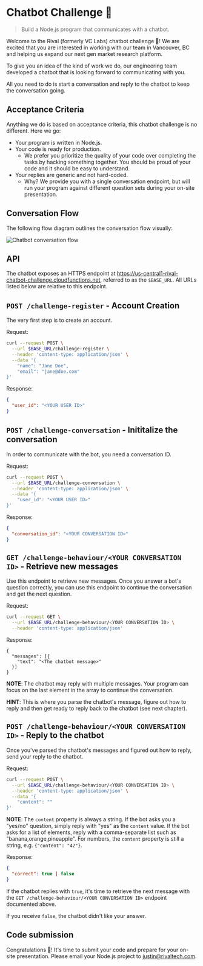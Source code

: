 # Chatbot Challenge 🤖

> Build a Node.js program that communicates with a chatbot.

Welcome to the Rival (formerly VC Labs) chatbot challenge 🎉! We are
excited that you are interested in working with our team in Vancouver, BC and
helping us expand our next gen market research platform.

To give you an idea of the kind of work we do, our engineering team developed a
chatbot that is looking forward to communicating with you.

All you need to do is start a conversation and reply to the chatbot to keep the
conversation going.

## Acceptance Criteria

Anything we do is based on acceptance criteria, this chatbot challenge is no
different. Here we go:

* Your program is written in Node.js.
* Your code is ready for production.
  * We prefer you prioritize the quality of your code over completing the tasks
    by hacking something together. You should be proud of your code and it should
    be easy to understand.
* Your replies are generic and not hard-coded.
  * Why? We provide you with a single conversation endpoint, but will run your
    program against different question sets during your on-site presentation.

## Conversation Flow

The following flow diagram outlines the conversation flow visually:

![Chatbot conversation flow](./chatbot-challenge-flow.png)

## API

The chatbot exposes an HTTPS endpoint at https://us-central1-rival-chatbot-challenge.cloudfunctions.net,
referred to as the `$BASE_URL`. All URLs listed below are relative to this
endpoint.

## `POST /challenge-register` - Account Creation

The very first step is to create an account.

Request:

```bash
curl --request POST \
  --url $BASE_URL/challenge-register \
  --header 'content-type: application/json' \
  --data '{
	"name": "Jane Doe",
	"email": "jane@doe.com"
}'
```

Response:

```json
{
  "user_id": "<YOUR USER ID>"
}
```

## `POST /challenge-conversation` - Inititalize the conversation

In order to communicate with the bot, you need a conversation ID.

Request:

```bash
curl --request POST \
  --url $BASE_URL/challenge-conversation \
  --header 'content-type: application/json' \
  --data '{
	"user_id": "<YOUR USER ID>"
}'
```

Response:

```json
{
  "conversation_id": "<YOUR CONVERSATION ID>"
}
```

## `GET /challenge-behaviour/<YOUR CONVERSATION ID>` - Retrieve new messages

Use this endpoint to retrieve new messages. Once you answer a bot's question
correctly, you can use this endpoint to continue the conversation and get the
next question.

Request:

```bash
curl --request GET \
  --url $BASE_URL/challenge-behaviour/<YOUR CONVERSATION ID> \
  --header 'content-type: application/json'
```

Response:

```
{
  "messages": [{
    "text": "<The chatbot message>"
  }]
}
```

**NOTE**: The chatbot may reply with multiple messages. Your program can focus on
the last element in the array to continue the conversation.

**HINT**: This is where you parse the chatbot's message, figure out how to reply
and then get ready to reply back to the chatbot (see next chapter).

## `POST /challenge-behaviour/<YOUR CONVERSATION ID>` - Reply to the chatbot

Once you've parsed the chatbot's messages and figured out how to reply, send your
reply to the chatbot.

Request:

```bash
curl --request POST \
  --url $BASE_URL/challenge-behaviour/<YOUR CONVERSATION ID> \
  --header 'content-type: application/json' \
  --data '{
	"content": ""
}'
```

**NOTE**: The `content` property is always a string. If the bot asks you a
"yes/no" question, simply reply with "yes" as the `content` value. If the bot
asks for a list of elements, reply with a comma-separate list such as
"banana,orange,pineapple". For numbers, the `content` property is still a
string, e.g. `{"content": "42"}`.

Response:

```json
{
  "correct": true | false
}
```

If the chatbot replies with `true`, it's time to retrieve the next message with
the `GET /challenge-behaviour/<YOUR CONVERSATION ID>` endpoint documented above.

If you receive `false`, the chatbot didn't like your answer.

## Code submission

Congratulations 🙌! It's time to submit your code and prepare for your on-site
presentation. Please email your Node.js project to justin@rivaltech.com.
